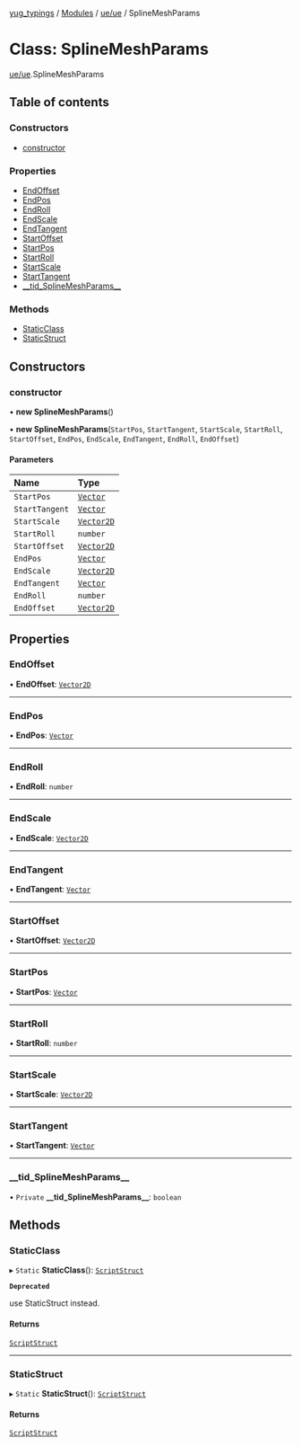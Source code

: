 [yug_typings](../README.md) / [Modules](../modules.md) / [ue/ue](../modules/ue_ue.md) / SplineMeshParams

# Class: SplineMeshParams

[ue/ue](../modules/ue_ue.md).SplineMeshParams

## Table of contents

### Constructors

- [constructor](ue_ue.SplineMeshParams.md#constructor)

### Properties

- [EndOffset](ue_ue.SplineMeshParams.md#endoffset)
- [EndPos](ue_ue.SplineMeshParams.md#endpos)
- [EndRoll](ue_ue.SplineMeshParams.md#endroll)
- [EndScale](ue_ue.SplineMeshParams.md#endscale)
- [EndTangent](ue_ue.SplineMeshParams.md#endtangent)
- [StartOffset](ue_ue.SplineMeshParams.md#startoffset)
- [StartPos](ue_ue.SplineMeshParams.md#startpos)
- [StartRoll](ue_ue.SplineMeshParams.md#startroll)
- [StartScale](ue_ue.SplineMeshParams.md#startscale)
- [StartTangent](ue_ue.SplineMeshParams.md#starttangent)
- [\_\_tid\_SplineMeshParams\_\_](ue_ue.SplineMeshParams.md#__tid_splinemeshparams__)

### Methods

- [StaticClass](ue_ue.SplineMeshParams.md#staticclass)
- [StaticStruct](ue_ue.SplineMeshParams.md#staticstruct)

## Constructors

### constructor

• **new SplineMeshParams**()

• **new SplineMeshParams**(`StartPos`, `StartTangent`, `StartScale`, `StartRoll`, `StartOffset`, `EndPos`, `EndScale`, `EndTangent`, `EndRoll`, `EndOffset`)

#### Parameters

| Name | Type |
| :------ | :------ |
| `StartPos` | [`Vector`](ue_ue_s.Vector.md) |
| `StartTangent` | [`Vector`](ue_ue_s.Vector.md) |
| `StartScale` | [`Vector2D`](ue_ue_s.Vector2D.md) |
| `StartRoll` | `number` |
| `StartOffset` | [`Vector2D`](ue_ue_s.Vector2D.md) |
| `EndPos` | [`Vector`](ue_ue_s.Vector.md) |
| `EndScale` | [`Vector2D`](ue_ue_s.Vector2D.md) |
| `EndTangent` | [`Vector`](ue_ue_s.Vector.md) |
| `EndRoll` | `number` |
| `EndOffset` | [`Vector2D`](ue_ue_s.Vector2D.md) |

## Properties

### EndOffset

• **EndOffset**: [`Vector2D`](ue_ue_s.Vector2D.md)

___

### EndPos

• **EndPos**: [`Vector`](ue_ue_s.Vector.md)

___

### EndRoll

• **EndRoll**: `number`

___

### EndScale

• **EndScale**: [`Vector2D`](ue_ue_s.Vector2D.md)

___

### EndTangent

• **EndTangent**: [`Vector`](ue_ue_s.Vector.md)

___

### StartOffset

• **StartOffset**: [`Vector2D`](ue_ue_s.Vector2D.md)

___

### StartPos

• **StartPos**: [`Vector`](ue_ue_s.Vector.md)

___

### StartRoll

• **StartRoll**: `number`

___

### StartScale

• **StartScale**: [`Vector2D`](ue_ue_s.Vector2D.md)

___

### StartTangent

• **StartTangent**: [`Vector`](ue_ue_s.Vector.md)

___

### \_\_tid\_SplineMeshParams\_\_

• `Private` **\_\_tid\_SplineMeshParams\_\_**: `boolean`

## Methods

### StaticClass

▸ `Static` **StaticClass**(): [`ScriptStruct`](ue_ue.ScriptStruct.md)

**`Deprecated`**

use StaticStruct instead.

#### Returns

[`ScriptStruct`](ue_ue.ScriptStruct.md)

___

### StaticStruct

▸ `Static` **StaticStruct**(): [`ScriptStruct`](ue_ue.ScriptStruct.md)

#### Returns

[`ScriptStruct`](ue_ue.ScriptStruct.md)
